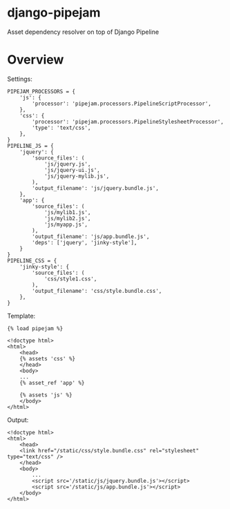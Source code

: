 django-pipejam
==========

Asset dependency resolver on top of Django Pipeline

Overview
========


Settings:

    PIPEJAM_PROCESSORS = {
        'js': {
            'processor': 'pipejam.processors.PipelineScriptProcessor',
        },
        'css': {
            'processor': 'pipejam.processors.PipelineStylesheetProcessor',
            'type': 'text/css',
        },
    }
    PIPELINE_JS = {
        'jquery': {
            'source_files': (
                'js/jquery.js',
                'js/jquery-ui.js',
                'js/jquery-mylib.js',
            ),
            'output_filename': 'js/jquery.bundle.js',
        },
        'app': {
            'source_files': (
                'js/mylib1.js',
                'js/mylib2.js',
                'js/myapp.js',
            ),
            'output_filename': 'js/app.bundle.js',
            'deps': ['jquery', 'jinky-style'],
        }
    }
    PIPELINE_CSS = {
        'jinky-style': {
            'source_files': (
                'css/style1.css',
            ),
            'output_filename': 'css/style.bundle.css',
        },
    }

Template:

    {% load pipejam %}

    <!doctype html>
    <html>
        <head>
        {% assets 'css' %}
        </head>
        <body>
        ...
        {% asset_ref 'app' %}

        {% assets 'js' %}
        </body>
    </html>

Output:

    <!doctype html>
    <html>
        <head>
        <link href="/static/css/style.bundle.css" rel="stylesheet" type="text/css" />
        </head>
        <body>
            ...
            <script src='/static/js/jquery.bundle.js'></script>
            <script src='/static/js/app.bundle.js'></script>
        </body>
    </html>

